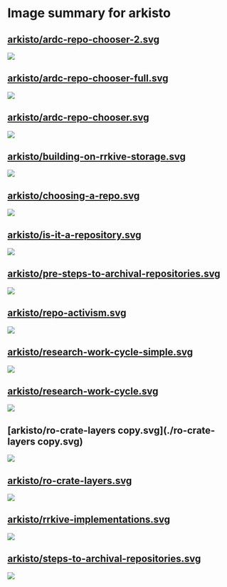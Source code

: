 # Image summary for arkisto

## [arkisto/ardc-repo-chooser-2.svg](./ardc-repo-chooser-2.svg)



<img src="ardc-repo-chooser-2.svg">

## [arkisto/ardc-repo-chooser-full.svg](./ardc-repo-chooser-full.svg)



<img src="ardc-repo-chooser-full.svg">

## [arkisto/ardc-repo-chooser.svg](./ardc-repo-chooser.svg)



<img src="ardc-repo-chooser.svg">

## [arkisto/building-on-rrkive-storage.svg](./building-on-rrkive-storage.svg)



<img src="building-on-rrkive-storage.svg">

## [arkisto/choosing-a-repo.svg](./choosing-a-repo.svg)



<img src="choosing-a-repo.svg">

## [arkisto/is-it-a-repository.svg](./is-it-a-repository.svg)



<img src="is-it-a-repository.svg">

## [arkisto/pre-steps-to-archival-repositories.svg](./pre-steps-to-archival-repositories.svg)



<img src="pre-steps-to-archival-repositories.svg">

## [arkisto/repo-activism.svg](./repo-activism.svg)



<img src="repo-activism.svg">

## [arkisto/research-work-cycle-simple.svg](./research-work-cycle-simple.svg)



<img src="research-work-cycle-simple.svg">

## [arkisto/research-work-cycle.svg](./research-work-cycle.svg)



<img src="research-work-cycle.svg">

## [arkisto/ro-crate-layers copy.svg](./ro-crate-layers copy.svg)



<img src="ro-crate-layers copy.svg">

## [arkisto/ro-crate-layers.svg](./ro-crate-layers.svg)



<img src="ro-crate-layers.svg">

## [arkisto/rrkive-implementations.svg](./rrkive-implementations.svg)



<img src="rrkive-implementations.svg">

## [arkisto/steps-to-archival-repositories.svg](./steps-to-archival-repositories.svg)



<img src="steps-to-archival-repositories.svg">

